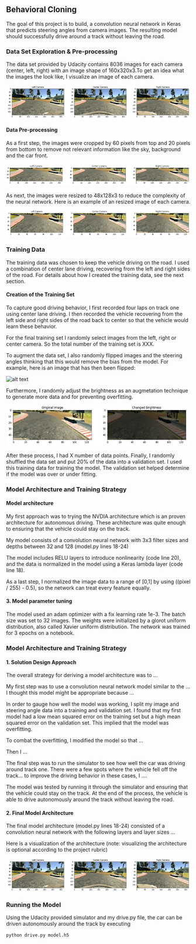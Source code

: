 [//]: # (Image References)

[image1]: ./images/original.png "Original Images"
[image2]: ./images/cropped.png "Cropped Images"
[image3]: ./images/resized.png "Resized Images"
[image4]: ./iamges/flipped.png "Flipped Image"
[image5]: ./images/brightness.png "Recovery Image"

## Behavioral Cloning 

The goal of this project is to build, a convolution neural network in Keras that predicts steering angles from camera images. The resulting model should successfully drive around a track without leaving the road.  

### Data Set Exploration & Pre-processing

The data set provided by Udacity contains 8036 images for each camera (center, left, right) with an image shape of 160x320x3.To get an idea what the images the look like, I visualize an image of each camera.

![alt text][image1]

#### Data Pre-processing 

As a first step, the images were cropped by 60 pixels from top and 20 pixels from bottom to remove not relevant information like the sky, background and the car front.

![alt text][image2]

As next, the images were resized to 48x128x3 to reduce the complexity of the neural network. Here is an example of an resized image of each camera. 

![alt text][image3]

### Training Data

The training data was chosen to keep the vehicle driving on the road. I used a combination of center lane driving, recovering from the left and right sides of the road. For details about how I created the training data, see the next section. 

#### Creation of the Training Set 

To capture good driving behavior, I first recorded four laps on track one using center lane driving. I then recorded the vehicle recovering from the left side and right sides of the road back to center so that the vehicle would learn these behavior. 

For the final training set I randomly select images from the left, right or center camera. So the total number of the training set is XXX. 

To augment the data set, I also randomly flipped images and the steering angles thinking that this would remove the bias from the model. For example, here is an image that has then been flipped:

![alt text][image4]

Furthermore, I randomly adjust the brightness as an augmetation technique to generate more data and for preventing overfitting. 

![alt text][image5]

After these process, I had X number of data points. Finally, I randomly shuffled the data set and put 20% of the data into a validation set.  I used this training data for training the model. The validation set helped determine if the model was over or under fitting.

### Model Architecture and Training Strategy

#### Model architecture

My first approach was to trying the NVDIA architecture which is an proven architecture for autonomous driving. 
These architecture was quite enough to ensuring that the vehicle could stay on the track.

My model consists of a convolution neural network with 3x3 filter sizes and depths between 32 and 128 (model.py lines 18-24) 

The model includes RELU layers to introduce nonlinearity (code line 20), and the data is normalized in the model using a Keras lambda layer (code line 18). 

As a last step, I normalized the image data to a range of [0,1] by using ((pixel / 255) - 0.5), so the network can treat every feature equally.

#### 3. Model parameter tuning

The model used an adam optimizer with a fix learning rate 1e-3. The batch size was set to 32 images. The weights were initialized by a glorot uniform distribution, also called Xavier uniform distribution. The network was trained for 3 epochs on a notebook.

### Model Architecture and Training Strategy

#### 1. Solution Design Approach

The overall strategy for deriving a model architecture was to ...

My first step was to use a convolution neural network model similar to the ... I thought this model might be appropriate because ...

In order to gauge how well the model was working, I split my image and steering angle data into a training and validation set. I found that my first model had a low mean squared error on the training set but a high mean squared error on the validation set. This implied that the model was overfitting. 

To combat the overfitting, I modified the model so that ...

Then I ... 

The final step was to run the simulator to see how well the car was driving around track one. There were a few spots where the vehicle fell off the track... to improve the driving behavior in these cases, I ....

The model was tested by running it through the simulator and ensuring that the vehicle could stay on the track.
At the end of the process, the vehicle is able to drive autonomously around the track without leaving the road.

#### 2. Final Model Architecture

The final model architecture (model.py lines 18-24) consisted of a convolution neural network with the following layers and layer sizes ...

Here is a visualization of the architecture (note: visualizing the architecture is optional according to the project rubric)

![alt text][image1]

### Running the Model 
Using the Udacity provided simulator and my drive.py file, the car can be driven autonomously around the track by executing 
```sh
python drive.py model.h5
```
